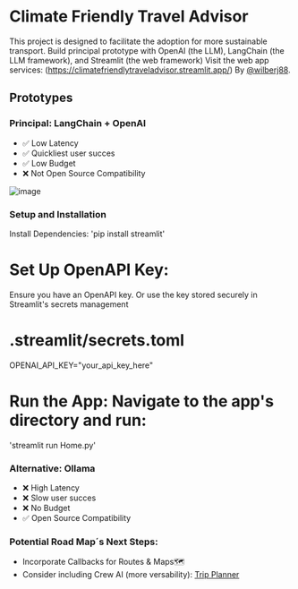 # Climate Friendly Travel Advisor
This project is designed to facilitate the adoption for more sustainable transport.
Build principal prototype with OpenAI (the LLM), LangChain (the LLM framework), and Streamlit (the web framework)
Visit the web app services: (https://climatefriendlytraveladvisor.streamlit.app/)
By [@wilberj88](https://github.com/wilberj88).

## Prototypes

### Principal: LangChain + OpenAI 
- ✅ Low Latency 
- ✅ Quickliest user succes 
- ✅ Low Budget 
- ❌ Not Open Source Compatibility

![image](https://github.com/wilberj88/ClimateFriendlyTravelAdvisor/assets/49035216/51193429-097d-44a6-94be-0c851c119105)

### Setup and Installation
Install Dependencies:
'pip install streamlit'

# Set Up OpenAPI Key:
Ensure you have an OpenAPI key. Or use the key stored securely in Streamlit's secrets management

# .streamlit/secrets.toml
OPENAI_API_KEY="your_api_key_here"

# Run the App: Navigate to the app's directory and run:
'streamlit run Home.py'


### Alternative: Ollama 
- ❌ High Latency
- ❌ Slow user succes
- ❌ No Budget
- ✅ Open Source Compatibility 


### Potential Road Map´s Next Steps:
- Incorporate Callbacks for Routes & Maps🗺️ 
- Consider including Crew AI (more versability): [Trip Planner](https://github.com/joaomdmoura/crewAI-examples/tree/main/trip_planner)
